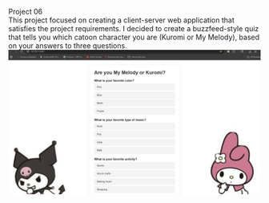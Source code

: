 Project 06  
This project focused on creating a client-server web application that satisfies the project requirements. I decided to create a buzzfeed-style quiz that tells you which catoon character you are (Kuromi or My Melody), based on your answers to three questions. 
![Quiz](quiz.png)
